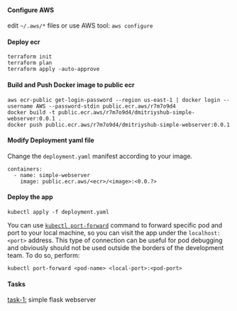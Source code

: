 #### Configure AWS
edit `~/.aws/*` files or use AWS tool: `aws configure`

#### Deploy ecr
```shell
terraform init
terraform plan
terraform apply -auto-approve
```
#### Build and Push Docker image to **public** ecr
```shell
aws ecr-public get-login-password --region us-east-1 | docker login --username AWS --password-stdin public.ecr.aws/r7m7o9d4
docker build -t public.ecr.aws/r7m7o9d4/dmitriyshub-simple-webserver:0.0.1 .
docker push public.ecr.aws/r7m7o9d4/dmitriyshub-simple-webserver:0.0.1
```

#### Modify Deployment yaml file
Change the `deployment.yaml` manifest according to your image. 
```shell
containers:
  - name: simple-webserver
    image: public.ecr.aws/<ecr>/<image>:<0.0.?>
```

#### Deploy the app
```shell
kubectl apply -f deployment.yaml
```

You can use [`kubectl port-forward`](https://kubernetes.io/docs/tasks/access-application-cluster/port-forward-access-application-cluster/) command to forward specific pod and port to your local machine, so you can visit the app under the `localhost:<port>` address. This type of connection can be useful for pod debugging and obviously should not be used outside the borders of the development team.
   To do so, perform:

```shell
kubectl port-forward <pod-name> <local-port>:<pod-port> 
```

#### Tasks
[task-1:](https://github.com/dmitriyshub/kube-hub/blob/main/task-1/) simple flask webserver
